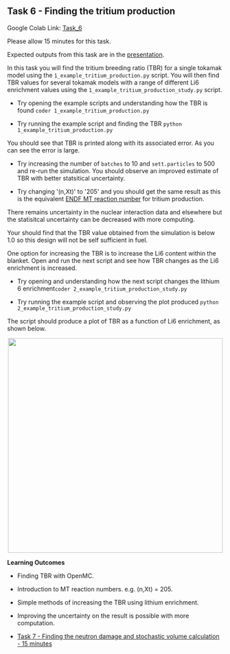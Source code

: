 
## <a name="task6"></a>Task 6 - Finding the tritium production

Google Colab Link: [Task_6](https://colab.research.google.com/drive/188lPNZP_3clN1kC-nlJgI4HBMaSXKu5t)

Please allow 15 minutes for this task.

Expected outputs from this task are in the [presentation](https://slides.com/openmc_workshop/neutronics_workshop/#/18).

In this task you will find the tritium breeding ratio (TBR) for a single tokamak model using the ```1_example_tritium_production.py``` script. You will then find TBR values for several tokamak models with a range of different Li6 enrichment values using the ```1_example_tritium_production_study.py``` script.

- Try opening the example scripts and understanding how the TBR is found ```coder 1_example_tritium_production.py```

- Try running the example script and finding the TBR ```python 1_example_tritium_production.py```

You should see that TBR is printed along with its associated error. As you can see the error is large.

- Try increasing the number of ```batches``` to 10 and ```sett.particles``` to 500 and re-run the simulation. You should observe an improved estimate of TBR with better statsitical uncertainty. 

- Try changing '(n,Xt)' to '205' and you should get the same result as this is the equivalent [ENDF MT reaction number](https://www.oecd-nea.org/dbdata/data/manual-endf/endf102_MT.pdf) for tritium production.

There remains uncertainty in the nuclear interaction data and elsewhere but the statisitcal uncertainty can be decreased with more computing.

Your should find that the TBR value obtained from the simulation is below 1.0 so this design will not be self sufficient in fuel.

One option for increasing the TBR is to increase the Li6 content within the blanket. Open and run the next script and see how TBR changes as the Li6 enrichment is increased.

- Try opening and understanding how the next script changes the lithium 6 enrichment```coder 2_example_tritium_production_study.py```

- Try running the example script and observing the plot produced ```python 2_example_tritium_production_study.py```

The script should produce a plot of TBR as a function of Li6 enrichment, as shown below.

<p align="center"><img src="https://user-images.githubusercontent.com/56687624/90138191-87a37900-dd6e-11ea-807d-f4560ff61ee4.png" height="500"></p>

**Learning Outcomes**

- Finding TBR with OpenMC.
- Introduction to MT reaction numbers. e.g. (n,Xt) = 205.
- Simple methods of increasing the TBR using lithium enrichment.
- Improving the uncertainty on the result is possible with more computation.


- [Task 7 - Finding the neutron damage and stochastic volume calculation - 15 minutes](https://github.com/ukaea/openmc_workshop/tree/master/tasks/task_7)